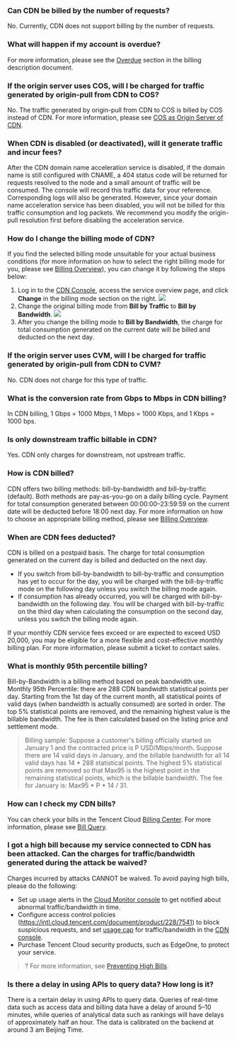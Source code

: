 ### Can CDN be billed by the number of requests?
No. Currently, CDN does not support billing by the number of requests.

### What will happen if my account is overdue?
For more information, please see the [Overdue](https://intl.cloud.tencent.com/document/product/228/2949#.E6.AC.A0.E8.B4.B9.E8.AF.B4.E6.98.8E) section in the billing description document.

### If the origin server uses COS, will I be charged for traffic generated by origin-pull from CDN to COS?
No. The traffic generated by origin-pull from CDN to COS is billed by COS instead of CDN. For more information, please see [COS as Origin Server of CDN](https://intl.cloud.tencent.com/document/product/228/32977).

### When CDN is disabled (or deactivated), will it generate traffic and incur fees?
After the CDN domain name acceleration service is disabled, if the domain name is still configured with CNAME, a 404 status code will be returned for requests resolved to the node and a small amount of traffic will be consumed. The console will record this traffic data for your reference. Corresponding logs will also be generated. However, since your domain name acceleration service has been disabled, you will not be billed for this traffic consumption and log packets. We recommend you modify the origin-pull resolution first before disabling the acceleration service.

### How do I change the billing mode of CDN?

If you find the selected billing mode unsuitable for your actual business conditions (for more information on how to select the right billing mode for you, please see [Billing Overview](https://intl.cloud.tencent.com/document/product/228/2949#.E8.AE.A1.E8.B4.B9.E6.96.B9.E5.BC.8F.E9.80.89.E6.8B.A9)), you can change it by following the steps below:
1. Log in to the [CDN Console](https://console.cloud.tencent.com/cdn), access the service overview page, and click **Change** in the billing mode section on the right.
![](https://main.qcloudimg.com/raw/38b82d3d166970552437b5525b74c44f.png)
2. Change the original billing mode from **Bill by Traffic** to **Bill by Bandwidth**.
![](https://main.qcloudimg.com/raw/6fd1575557d0c4b7b06be9f1fc30e1da.png)
3. After you change the billing mode to **Bill by Bandwidth**, the charge for total consumption generated on the current date will be billed and deducted on the next day.

### If the origin server uses CVM, will I be charged for traffic generated by origin-pull from CDN to CVM?

No. CDN does not charge for this type of traffic.

### What is the conversion rate from Gbps to Mbps in CDN billing?

In CDN billing, 1 Gbps = 1000 Mbps, 1 Mbps = 1000 Kbps, and 1 Kbps = 1000 bps.

### Is only downstream traffic billable in CDN?

Yes. CDN only charges for downstream, not upstream traffic.


### How is CDN billed?

CDN offers two billing methods: bill-by-bandwidth and bill-by-traffic (default). Both methods are pay-as-you-go on a daily billing cycle. Payment for total consumption generated between 00:00:00–23:59:59 on the current date will be deducted before 18:00 next day. For more information on how to choose an appropriate billing method, please see [Billing Overview](https://intl.cloud.tencent.com/document/product/228/2949).

### When are CDN fees deducted?

CDN is billed on a postpaid basis. The charge for total consumption generated on the current day is billed and deducted on the next day.

- If you switch from bill-by-bandwidth to bill-by-traffic and consumption has yet to occur for the day, you will be charged with the bill-by-traffic mode on the following day unless you switch the billing mode again.
- If consumption has already occurred, you will be charged with bill-by-bandwidth on the following day. You will be charged with bill-by-traffic on the third day when calculating the consumption on the second day, unless you switch the billing mode again.

If your monthly CDN service fees exceed or are expected to exceed USD 20,000, you may be eligible for a more flexible and cost-effective monthly billing plan. For more information, please submit a ticket to contact sales.

### What is monthly 95th percentile billing?

Bill-by-Bandwidth is a billing method based on peak bandwidth use.
Monthly 95th Percentile: there are 288 CDN bandwidth statistical points per day. Starting from the 1st day of the current month, all statistical points of valid days (when bandwidth is actually consumed) are sorted in order. The top 5% statistical points are removed, and the remaining highest value is the billable bandwidth. The fee is then calculated based on the listing price and settlement mode.

> Billing sample:
> Suppose a customer's billing officially started on January 1 and the contracted price is P USD/Mbps/month.
> Suppose there are 14 valid days in January, and the billable bandwidth for all 14 valid days has 14 * 288 statistical points. The highest 5% statistical points are removed so that Max95 is the highest point in the remaining statistical points, which is the billable bandwidth. The fee for January is: Max95 * P * 14 / 31.

### How can I check my CDN bills?

You can check your bills in the Tencent Cloud [Billing Center](https://console.cloud.tencent.com/expense/bill/overview). For more information, please see [Bill Query](https://intl.cloud.tencent.com/document/product/228/6071).

### I got a high bill because my service connected to CDN has been attacked. Can the charges for traffic/bandwidth generated during the attack be waived?

Charges incurred by attacks CANNOT be waived. To avoid paying high bills, please do the following:

- Set up usage alerts in the [Cloud Monitor console](https://console.cloud.tencent.com/monitor/alarm2/policy) to get notified about abnormal traffic/bandwidth in time.
- Configure access control policies (https://intl.cloud.tencent.com/document/product/228/7541) to block suspicious requests, and set [usage cap](https://intl.cloud.tencent.com/document/product/228/7541) for traffic/bandwidth in the [CDN console](https://console.cloud.tencent.com/cdn/domains).
- Purchase Tencent Cloud security products, such as EdgeOne, to protect your service.

>? For more information, see [Preventing High Bills](https://intl.cloud.tencent.com/document/product/228/42355).

### Is there a delay in using APIs to query data? How long is it?
There is a certain delay in using APIs to query data. Queries of real-time data such as access data and billing data have a delay of around 5–10 minutes, while queries of analytical data such as rankings will have delays of approximately half an hour. The data is calibrated on the backend at around 3 am Beijing Time.

